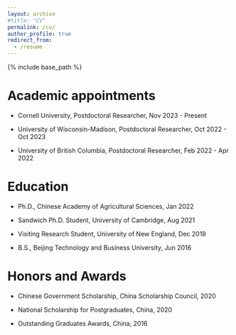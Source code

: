 ```yaml
---
layout: archive
#title: "CV"
permalink: /cv/
author_profile: true
redirect_from:
  - /resume
---
```


{% include base_path %}

Academic appointments
======
 
* Cornell University, Postdoctoral Researcher, Nov 2023 - Present
 
* University of Wisconsin-Madison, Postdoctoral Researcher, Oct 2022 - Oct 2023
 
* University of British Columbia, Postdoctoral Researcher, Feb 2022 - Apr 2022


Education
======
* Ph.D., Chinese Academy of Agricultural Sciences, Jan 2022
  
* Sandwich Ph.D. Student, University of Cambridge, Aug 2021
  
* Visiting Research Student, University of New England, Dec 2018
  
* B.S., Beijing Technology and Business University, Jun 2016
  
  
Honors and Awards
====== 

* Chinese Government Scholarship, China Scholarship Council, 2020 

* National Scholarship for Postgraduates, China, 2020

* Outstanding Graduates Awards, China, 2016
